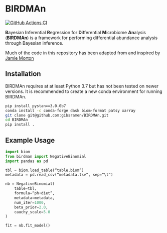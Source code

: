 # BIRDMAn

[![GitHub Actions CI](https://github.com/gibsramen/birdman/workflows/BIRDMAn%20CI/badge.svg)](https://github.com/gibsramen/BIRDMAn/actions)

**B**ayesian **I**nferential **R**egression for **D**ifferential **M**icrobiome **An**alysis (**BIRDMAn**) is a framework for performing differential abundance analysis through Bayesian inference.

Much of the code in this repository has been adapted from and inspired by [Jamie Morton](https://mortonjt.github.io/probable-bug-bytes/probable-bug-bytes/differential-abundance/)

## Installation

BIRDMAn requires at at least Python 3.7 but has not been tested on newer versions. It is recommended to create a new conda environment for running BIRDMAn.

```bash
pip install pystan==3.0.0b7
conda install -c conda-forge dask biom-format patsy xarray
git clone git@github.com:gibsramen/BIRDMAn.git
cd BIRDMAn
pip install .
```

## Example Usage

```python
import biom
from birdman import NegativeBinomial
import pandas as pd

tbl = biom.load_table(“table.biom”)
metadata = pd.read_csv(“metadata.tsv”, sep=“\t”)

nb = NegativeBinomial(
    table=tbl,
    formula=“ph+diet”,
    metadata=metadata,
    num_iter=1000,
    beta_prior=2.0,
    cauchy_scale=5.0
)

fit = nb.fit_model()
```
